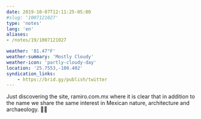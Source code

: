 ```yaml
---
date: 2019-10-07T12:11:25-05:00
#slug: '1007121027'
type: 'notes'
lang: 'en'
aliases:
- /notes/19/1007121027

weather: '81.47°F'
weather-summary: 'Mostly Cloudy'
weather-icon: 'partly-cloudy-day'
location: '25.7553,-100.402'
syndication_links:
    - https://brid.gy/publish/twitter
---
```

Just discovering the site, ramiro.com.mx where it is clear that in addition to the name we share the same interest in Mexican nature, architecture and archaeology. 👏🏼

